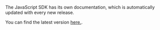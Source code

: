 The JavaScript SDK has its own documentation, which is automatically updated with every new release.

You can find the latest version [here.](https://aeternity-js-sdk.readthedocs.io/en/latest).